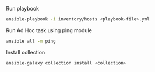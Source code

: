 Run playbook
```bash
ansible-playbook -i inventory/hosts <playbook-file>.yml
```

Run Ad Hoc task using ping module
```bash
ansible all -m ping
```

Install collection
```bash
ansible-galaxy collection install <collection>
```
